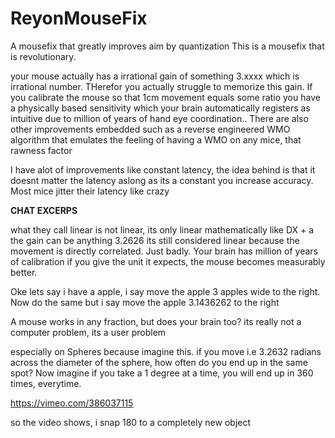 # ReyonMouseFix
A mousefix that greatly improves aim by quantization
This is a mousefix that is revolutionary.

your mouse actually has a irrational gain of something 3.xxxx which is irrational number. 
THerefor you actually struggle to memorize this gain. If you calibrate the mouse so that 1cm movement equals some ratio you have a physically based sensitivity which your brain automatically registers as intuitive due to million of years of hand eye coordination..
There are also other improvements embedded such as a reverse engineered WMO algorithm that emulates the feeling of having a WMO on any mice, that rawness factor

I have alot of improvements like constant latency, the idea behind is that it doesnt matter the latency aslong as its a constant you increase accuracy. Most mice jitter their latency like crazy

**CHAT EXCERPS**

what they call linear is not linear, its only linear mathematically like DX + a   
the gain can be anything 3.2626 its still considered linear because the movement is directly correlated. 
Just badly. Your brain has million of years of calibration if you give the unit it expects, the mouse becomes measurably better.


Oke lets say i have a apple, i say move the apple 3 apples wide to the right.
Now do the same but i say move the apple 3.1436262 to the right


A mouse works in any fraction, but does your brain too?
its really not a computer problem, its a user problem

especially on Spheres because imagine this. if you move i.e 3.2632 radians across the diameter of the sphere, 
how often do you end up in the same spot? 
Now imagine if you take a 1 degree at a time, you will end up in 360 times, everytime.


https://vimeo.com/386037115

so the video shows, i snap 180 to a completely new object
